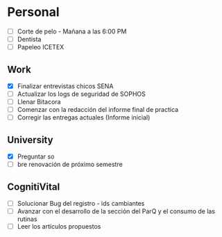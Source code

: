  # Personal
- [ ] Corte de pelo - Mañana a las 6:00 PM
- [ ] Dentista
- [ ] Papeleo ICETEX
## Work
- [x] Finalizar entrevistas chicos SENA
- [ ] Actualizar los logs de seguridad de SOPHOS
- [ ] Llenar Bitacora
- [ ] Comenzar con la redacción del informe final de practica
- [ ] Corregir las entregas actuales (Informe inicial)
## University
- [x] Preguntar so
- [ ] bre renovación de próximo semestre
## CognitiVital
- [ ] Solucionar Bug del registro - ids cambiantes
- [ ] Avanzar con el desarrollo de la sección del ParQ y el consumo de las rutinas
- [ ] Leer los artículos propuestos